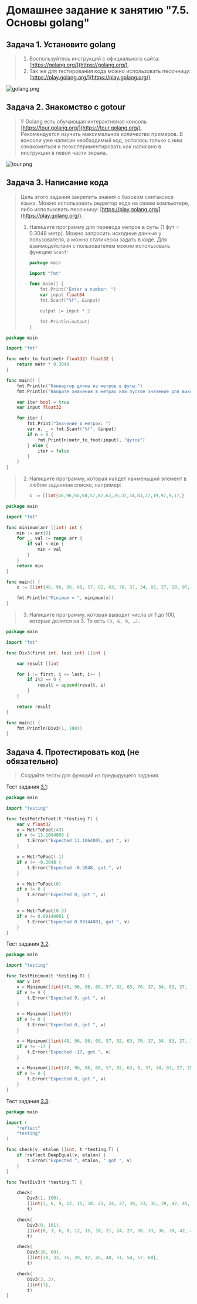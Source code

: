 # Домашнее задание к занятию "7.5. Основы golang"

## Задача 1. Установите golang

> 1. Воспользуйтесь инструкций с официального сайта: [https://golang.org/](https://golang.org/).
> 2. Так же для тестирования кода можно использовать песочницу: [https://play.golang.org/](https://play.golang.org/).

![golang.png](./05-golang/golang.png "Снимок экрана с версией установленного Go")

## Задача 2. Знакомство с gotour

> У Golang есть обучающая интерактивная консоль [https://tour.golang.org/](https://tour.golang.org/).  
> Рекомендуется изучить максимальное количество примеров. В консоли уже написан необходимый код, осталось только с ним ознакомиться и поэкспериментировать как написано в инструкции в левой части экрана.  

![tour.png](./05-golang/tour.png "Снимок экрана браузера на ресурсе tour.golang.org")

## Задача 3. Написание кода

> Цель этого задания закрепить знания о базовом синтаксисе языка. Можно использовать редактор кода на своем компьютере, либо использовать песочницу: [https://play.golang.org/](https://play.golang.org/).
>
> 1. Напишите программу для перевода метров в футы (1 фут = 0.3048 метр). Можно запросить исходные данные у пользователя, а можно статически задать в коде. Для взаимодействия с пользователем можно использовать функцию `Scanf`:
>
>    ```go
>    package main
>    
>    import "fmt"
>    
>    func main() {
>        fmt.Print("Enter a number: ")
>        var input float64
>        fmt.Scanf("%f", &input)
>    
>        output := input * 2
>    
>        fmt.Println(output)    
>    }
>    ```

```go
package main

import "fmt"

func metr_to_foot(metr float32) float32 {
    return metr * 0.3048
}

func main() {
    fmt.Println("Конвертор длины из метров в футы.")
    fmt.Println("Вводите значения в метрах или пустое значение для выхода.")

    var iter bool = true
    var input float32

    for iter {
        fmt.Print("Значение в метрах: ")
        var n, _ = fmt.Scanf("%f", &input)
        if n > 0 {
            fmt.Println(metr_to_foot(input), "футов")
        } else {
            iter = false
        }
    }
}
```

> 2. Напишите программу, которая найдет наименьший элемент в любом заданном списке, например:
>
>    ```go
>    x := []int{48,96,86,68,57,82,63,70,37,34,83,27,19,97,9,17,}
>    ```

```go
package main

import "fmt"

func minimum(arr []int) int {
    min := arr[0]
    for _, val := range arr {
        if val < min {
            min = val
        }
    }
    return min
}

func main() {
    x := []int{48, 96, 86, 68, 57, 82, 63, 70, 37, 34, 83, 27, 19, 97, 9, 17}

    fmt.Println("Minimum = ", minimum(x))
}
```

> 3. Напишите программу, которая выводит числа от 1 до 100, которые делятся на 3. То есть `(3, 6, 9, …)`.

```go
package main

import "fmt"

func Div3(first int, last int) []int {

    var result []int

    for i := first; i <= last; i++ {
        if i%3 == 0 {
            result = append(result, i)
        }
    }

    return result
}

func main() {
    fmt.Println(Div3(1, 100))
}
```

## Задача 4. Протестировать код (не обязательно)

> Создайте тесты для функций из предыдущего задания.

Тест задания [3.1](./05-golang/3-1/3-1_test.go):

```go
package main

import "testing"

func TestMetrToFoot(t *testing.T) {
    var v float32
    v = MetrToFoot(43)
    if v != 13.1064005 {
        t.Error("Expected 13.1064005, got ", v)
    }

    v = MetrToFoot(-1)
    if v != -0.3048 {
        t.Error("Expected -0.3048, got ", v)
    }

    v = MetrToFoot(0)
    if v != 0 {
        t.Error("Expected 0, got ", v)
    }

    v = MetrToFoot(0.3)
    if v != 0.09144001 {
        t.Error("Expected 0.09144001, got ", v)
    }
}
```

Тест задания [3.2](./05-golang/3-2/3-2_test.go):

```go
package main

import "testing"

func TestMinimum(t *testing.T) {
    var v int
    v = Minimum([]int{48, 96, 86, 68, 57, 82, 63, 70, 37, 34, 83, 27, 19, 97, 9, 17})
    if v != 9 {
        t.Error("Expected 9, got ", v)
    }

    v = Minimum([]int{0})
    if v != 0 {
        t.Error("Expected 0, got ", v)
    }

    v = Minimum([]int{48, 96, 86, 68, 57, 82, 63, 70, 37, 34, 83, 27, 19, 97, 9, -17})
    if v != -17 {
        t.Error("Expected -17, got ", v)
    }

    v = Minimum([]int{48, 96, 86, 68, 57, 82, 63, 0, 37, 34, 83, 27, 19, 97, 9, 17})
    if v != 0 {
        t.Error("Expected 0, got ", v)
    }
}
```

Тест задания [3.3](./05-golang/3-3/3-3_test.go):

```go
package main

import (
    "reflect"
    "testing"
)

func check(v, etalon []int, t *testing.T) {
    if !reflect.DeepEqual(v, etalon) {
        t.Error("Expected ", etalon, " got ", v)
    }
}

func TestDiv3(t *testing.T) {

    check(
        Div3(1, 100),
        []int{3, 6, 9, 12, 15, 18, 21, 24, 27, 30, 33, 36, 39, 42, 45, 48, 51, 54, 57, 60, 63, 66, 69, 72, 75, 78, 81, 84, 87, 90, 93, 96, 99},
        t)

    check(
        Div3(0, 101),
        []int{0, 3, 6, 9, 12, 15, 18, 21, 24, 27, 30, 33, 36, 39, 42, 45, 48, 51, 54, 57, 60, 63, 66, 69, 72, 75, 78, 81, 84, 87, 90, 93, 96, 99},
        t)

    check(
        Div3(30, 60),
        []int{30, 33, 36, 39, 42, 45, 48, 51, 54, 57, 60},
        t)

    check(
        Div3(3, 3),
        []int{3},
        t)
}
```
